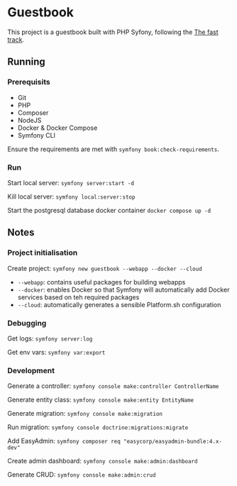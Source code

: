 # Guestbook

This project is a guestbook built with PHP Syfony, following the [The fast track](https://symfony.com/doc/6.4/the-fast-track/en/index.html).

## Running

### Prerequisits

- Git
- PHP
- Composer
- NodeJS
- Docker & Docker Compose
- Symfony CLI

Ensure the requirements are met with `symfony book:check-requirements`.

### Run

Start local server:
`symfony server:start -d`

Kill local server:
`symfony local:server:stop`

Start the postgresql database docker container
`docker compose up -d`

## Notes

### Project initialisation

Create project:
`symfony new guestbook --webapp --docker --cloud`

- `--webapp`: contains useful packages for building webapps
- `--docker`: enables Docker so that Symfony will automatically add Docker services based on teh required packages
- `--cloud`: automatically generates a sensible Platform.sh configuration

### Debugging

Get logs:
`symfony server:log`

Get env vars:
`symfony var:export`

### Development

Generate a controller:
`symfony console make:controller ControllerName`

Generate entity class:
`symfony console make:entity EntityName`

Generate migration:
`symfony console make:migration`

Run migration:
`symfony console doctrine:migrations:migrate`

Add EasyAdmin:
`symfony composer req "easycorp/easyadmin-bundle:4.x-dev"`

Create admin dashboard:
`symfony console make:admin:dashboard`

Generate CRUD:
`symfony console make:admin:crud`
